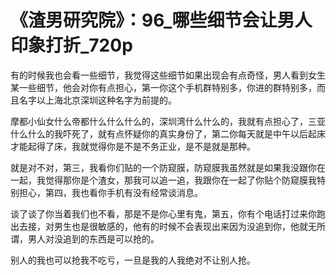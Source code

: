 # 《渣男研究院》：96_哪些细节会让男人印象打折_720p

有的时候我也会看一些细节，我觉得这些细节如果出现会有点奇怪，男人看到女生某一些细节，他会对你有点担心，第一你这个手机群特别多，你进的群特别多，而且名字以上海北京深圳这种名字为前提的。

摩都小仙女什么帝都什么什么什么的，深圳湾什么什么的，我就有点担心了，三亚什么什么的我吓死了，就有点怀疑你的真实身份了，第二你每天就是中午以后起床才能起得了床，我就觉得你是不是不务正业，是不是就是那种。

就是对不对，第三，我看你们贴的一个防窥膜，防窥膜我虽然就是如果我没跟你在一起，我觉得那你是个渣女，那我可以追一追，我跟你在一起了你贴个防窥膜我特别担心，第四，我也看你手机有没有经常谈消息。

谈了谈了你当着我们也不看，那是不是你心里有鬼，第五，你有个电话打过来你跑出去接，对男生也是很敏感的，他有的时候不会表现出来因为没追到你，他就无所谓，男人对没追到的东西是可以抢的。

别人的我也可以抢我不吃亏，一旦是我的人我绝对不让别人抢。